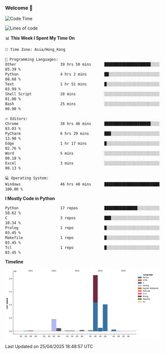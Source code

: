 ### Welcome 👋

<!--START_SECTION:waka-->
![Code Time](http://img.shields.io/badge/Code%20Time-1%2C854%20hrs%2028%20mins-blue)

![Lines of code](https://img.shields.io/badge/From%20Hello%20World%20I%27ve%20Written-4.0%20million%20lines%20of%20code-blue)

📊 **This Week I Spent My Time On** 

```text
🕑︎ Time Zone: Asia/Hong_Kong

💬 Programming Languages: 
Other                    39 hrs 50 mins      █████████████████████░░░░   85.39 % 
Python                   4 hrs 2 mins        ██░░░░░░░░░░░░░░░░░░░░░░░   08.68 % 
Text                     1 hr 51 mins        █░░░░░░░░░░░░░░░░░░░░░░░░   03.99 % 
Shell Script             28 mins             ░░░░░░░░░░░░░░░░░░░░░░░░░   01.00 % 
Bash                     25 mins             ░░░░░░░░░░░░░░░░░░░░░░░░░   00.90 % 

🔥 Editors: 
Chrome                   38 hrs 46 mins      █████████████████████░░░░   83.03 % 
PyCharm                  6 hrs 29 mins       ███░░░░░░░░░░░░░░░░░░░░░░   13.90 % 
Edge                     1 hr 17 mins        █░░░░░░░░░░░░░░░░░░░░░░░░   02.76 % 
Word                     5 mins              ░░░░░░░░░░░░░░░░░░░░░░░░░   00.18 % 
Excel                    3 mins              ░░░░░░░░░░░░░░░░░░░░░░░░░   00.13 % 

💻 Operating System: 
Windows                  46 hrs 40 mins      █████████████████████████   100.00 % 
```

**I Mostly Code in Python** 

```text
Python                   17 repos            ███████████████░░░░░░░░░░   58.62 % 
C                        3 repos             ███░░░░░░░░░░░░░░░░░░░░░░   10.34 % 
Prolog                   1 repo              █░░░░░░░░░░░░░░░░░░░░░░░░   03.45 % 
Makefile                 1 repo              █░░░░░░░░░░░░░░░░░░░░░░░░   03.45 % 
Tcl                      1 repo              █░░░░░░░░░░░░░░░░░░░░░░░░   03.45 % 
```



**Timeline**

![Lines of Code chart](https://raw.githubusercontent.com/xhj2501/xhj2501/main/assets/bar_graph.png)


 Last Updated on 25/04/2025 18:48:57 UTC
<!--END_SECTION:waka-->

